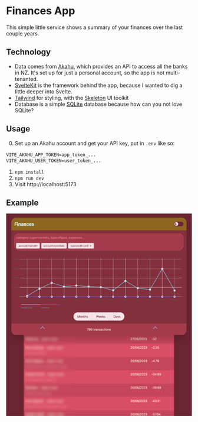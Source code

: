 # Finances App

This simple little service shows a summary of your finances over the last
couple years.

## Technology

* Data comes from [Akahu](https://www.akahu.nz/), which provides an API to
access all the banks in NZ. It's set up for just a personal account, so the
app is not multi-tenanted.
* [SvelteKit](https://kit.svelte.dev/) is the framework behind the app,
because I wanted to dig a little deeper into Svelte.
* [Tailwind](https://tailwindcss.com/) for styling, with the
[Skeleton](https://www.skeleton.dev/) UI toolkit
* Database is a simple [SQLite](https://www.sqlite.org/index.html) database
because how can you not love SQLite?

## Usage

0. Set up an Akahu account and get your API key, put in `.env` like so:
```
VITE_AKAHU_APP_TOKEN=app_token_...
VITE_AKAHU_USER_TOKEN=user_token_...
```
1. `npm install`
2. `npm run dev`
3. Visit http://localhost:5173

## Example

![Screenshot](finances.png)